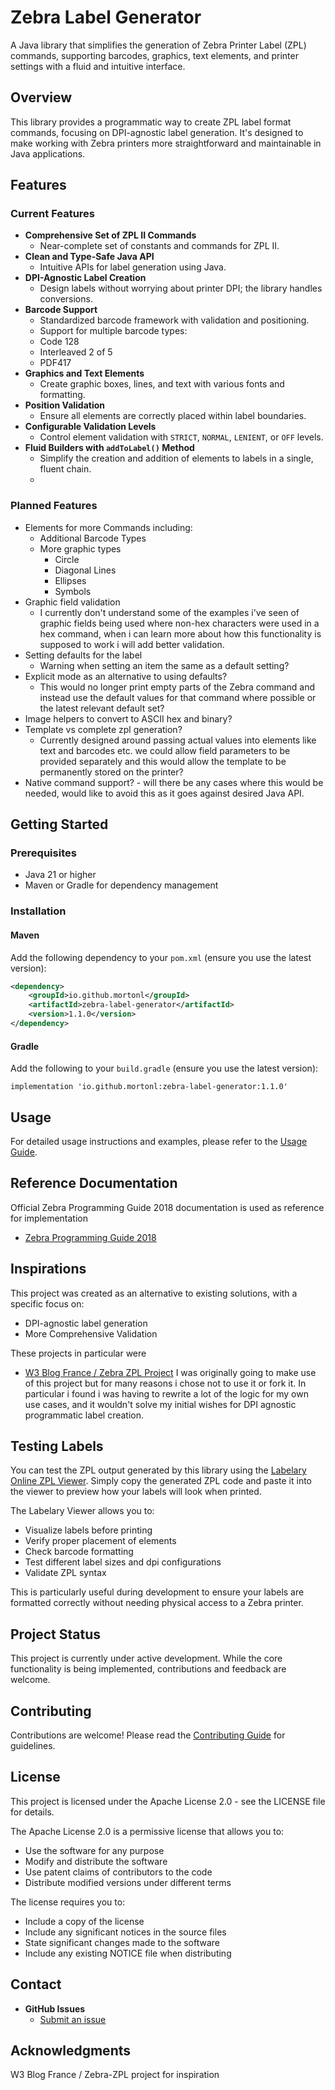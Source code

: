 # Zebra Label Generator

A Java library that simplifies the generation of Zebra Printer Label (ZPL) commands, supporting barcodes, graphics, text
elements, and printer settings with a fluid and intuitive interface.

## Overview

This library provides a programmatic way to create ZPL label format commands, focusing on DPI-agnostic label generation.
It's designed to make working with Zebra printers more straightforward and maintainable in Java applications.

## Features

### Current Features

- **Comprehensive Set of ZPL II Commands**
    - Near-complete set of constants and commands for ZPL II.
- **Clean and Type-Safe Java API**
    - Intuitive APIs for label generation using Java.
- **DPI-Agnostic Label Creation**
    - Design labels without worrying about printer DPI; the library handles conversions.
- **Barcode Support**
    - Standardized barcode framework with validation and positioning.
    - Support for multiple barcode types:
    - Code 128
    - Interleaved 2 of 5
    - PDF417
- **Graphics and Text Elements**
    - Create graphic boxes, lines, and text with various fonts and formatting.
- **Position Validation**
    - Ensure all elements are correctly placed within label boundaries.
- **Configurable Validation Levels**
    - Control element validation with `STRICT`, `NORMAL`, `LENIENT`, or `OFF` levels.
- **Fluid Builders with `addToLabel()` Method**
    - Simplify the creation and addition of elements to labels in a single, fluent chain.
    -

### Planned Features

- Elements for more Commands including:
    - Additional Barcode Types
    - More graphic types
        - Circle
        - Diagonal Lines
        - Ellipses
        - Symbols
- Graphic field validation
    - I currently don't understand some of the examples i've seen of graphic fields being used where non-hex characters
      were used in a hex command, when i can learn more about how this functionality is supposed to work i will add
      better validation.
- Setting defaults for the label
    - Warning when setting an item the same as a default setting?
- Explicit mode as an alternative to using defaults?
    - This would no longer print empty parts of the Zebra command and instead use the default values for that command
      where possible or the latest relevant default set?
- Image helpers to convert to ASCII hex and binary?
- Template vs complete zpl generation?
    - Currently designed around passing actual values into elements like text and barcodes etc. we could allow field
      parameters to be provided separately and this would allow the template to be permanently stored on the printer?
- Native command support? - will there be any cases where this would be needed, would like to avoid this as it goes
  against desired Java API.

## Getting Started

### Prerequisites

- Java 21 or higher
- Maven or Gradle for dependency management

### Installation

#### Maven

Add the following dependency to your `pom.xml` (ensure you use the latest version):

```xml
<dependency>
    <groupId>io.github.mortonl</groupId>
    <artifactId>zebra-label-generator</artifactId>
    <version>1.1.0</version>
</dependency>
```

#### Gradle

Add the following to your `build.gradle` (ensure you use the latest version):

```
implementation 'io.github.mortonl:zebra-label-generator:1.1.0'
```

## Usage

For detailed usage instructions and examples, please refer to the [Usage Guide](docs/USAGE.md).

## Reference Documentation

Official Zebra Programming Guide 2018 documentation is used as reference for implementation

- [Zebra Programming Guide 2018](https://support.zebra.com/cpws/docs/zpl/zpl-zbi2-pm-en.pdf)

## Inspirations

This project was created as an alternative to existing solutions, with a specific focus on:

- DPI-agnostic label generation
- More Comprehensive Validation

These projects in particular were

- [W3 Blog France / Zebra ZPL Project](https://github.com/w3blogfr/zebra-zpl)
  I was originally going to make use of this project but for many reasons i chose not to use it or fork it. In
  particular i found i was having to rewrite a lot of the logic for my own use cases, and it wouldn't solve my initial
  wishes for DPI agnostic programmatic label creation.

## Testing Labels

You can test the ZPL output generated by this library using
the [Labelary Online ZPL Viewer](https://labelary.com/viewer.html).
Simply copy the generated ZPL code and paste it into the viewer to preview how your labels will look when printed.

The Labelary Viewer allows you to:

- Visualize labels before printing
- Verify proper placement of elements
- Check barcode formatting
- Test different label sizes and dpi configurations
- Validate ZPL syntax

This is particularly useful during development to ensure your labels are formatted correctly without
needing physical access to a Zebra printer.

## Project Status

This project is currently under active development. While the core functionality is being implemented, contributions and
feedback are welcome.

## Contributing

Contributions are welcome! Please read the [Contributing Guide](CONTRIBUTING.md) for guidelines.

## License

This project is licensed under the Apache License 2.0 - see the LICENSE file for details.

The Apache License 2.0 is a permissive license that allows you to:

- Use the software for any purpose
- Modify and distribute the software
- Use patent claims of contributors to the code
- Distribute modified versions under different terms

The license requires you to:

- Include a copy of the license
- Include any significant notices in the source files
- State significant changes made to the software
- Include any existing NOTICE file when distributing

## Contact

- **GitHub Issues**
    - [Submit an issue](https://github.com/mortonl/zebra-label-generator/issues)

## Acknowledgments

W3 Blog France / Zebra-ZPL project for inspiration
